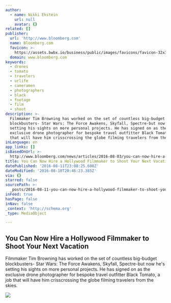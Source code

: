 ```yaml
---
author:
  - name: Nikki Ekstein
    url: null
    avatar: {}
related: []
publisher:
  url: 'http://www.bloomberg.com'
  name: Bloomberg.com
  favicon: >-
    https://assets.bwbx.io/business/public/images/favicons/favicon-32x32-d2b81a9373.png
  domain: www.bloomberg.com
keywords:
  - drones
  - tomato
  - travelers
  - urlife
  - cameramen
  - photographers
  - black
  - footage
  - film
  - shoot
description: >-
  Filmmaker Tim Browning has worked on the set of countless big-budget
  blockbusters- Star Wars: The Force Awakens, Skyfall, Spectre-but now he's
  setting his sights on more personal projects. He has signed on as the
  exclusive drone photographer for bespoke travel outfitter Black Tomato, a job
  that will have him crisscrossing the globe filming travelers from the skies.
inLanguage: en
app_links: []
isBasedOnUrl: >-
  http://www.bloomberg.com/news/articles/2016-08-03/you-can-now-hire-a-hollywood-filmmaker-to-shoot-your-next-vacation?cmpid=BBD081016_PUR
title: You Can Now Hire a Hollywood Filmmaker to Shoot Your Next Vacation
datePublished: '2016-08-11T23:08:25.608Z'
dateModified: '2016-08-10T20:46:23.385Z'
via: {}
starred: false
sourcePath: >-
  _posts/2016-08-11-you-can-now-hire-a-hollywood-filmmaker-to-shoot-your-next-va.md
inFeed: true
hasPage: false
inNav: false
_context: 'http://schema.org'
_type: MediaObject

---
```

<article style=""><h1>You Can Now Hire a Hollywood Filmmaker to Shoot Your Next Vacation</h1><p>Filmmaker Tim Browning has worked on the set of countless big-budget blockbusters- Star Wars: The Force Awakens, Skyfall, Spectre-but now he's setting his sights on more personal projects. He has signed on as the exclusive drone photographer for bespoke travel outfitter Black Tomato, a job that will have him crisscrossing the globe filming travelers from the skies.</p><img src="https://assets.bwbx.io/images/users/iqjWHBFdfxIU/isjUEvAHANqQ/v0/-1x-1.jpg" /></article>